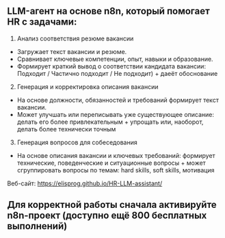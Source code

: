 ## LLM-агент на основе n8n, который помогает HR с задачами:
1. Анализ соответствия резюме вакансии
- Загружает текст вакансии и резюме.
- Сравнивает ключевые компетенции, опыт, навыки и образование.
- Формирует краткий вывод о соответствии кандидата вакансии: Подходит / Частично подходит / Не подходит) + даеёт обоснование 

2. Генерация и корректировка описания вакансии
- На основе должности, обязанностей и требований формирует текст вакансии.
- Может улучшать или переписывать уже существующее описание: делать его более привлекательным + упрощать или, наоборот, делать более технически точным
  
3. Генерация вопросов для собеседования
- На основе описания вакансии и ключевых требований: формирует технические, поведенческие и ситуационные вопросы + может сгруппировать вопросы по темам: hard skills, soft skills, мотивация 

Веб-сайт: https://elisprog.github.io/HR-LLM-assistant/

## Для корректной работы сначала активируйте n8n-проект (доступно ещё 800 бесплатных выполнений)


